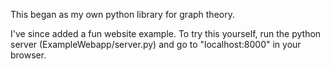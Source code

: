 This began as my own python library for graph theory.

I've since added a fun website example. To try this yourself, run the python server (ExampleWebapp/server.py) and go to "localhost:8000" in your browser.
